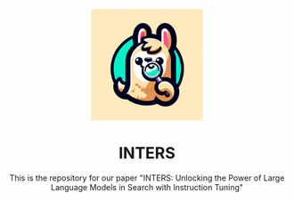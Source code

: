 <div align=center>
<img src="https://github.com/DaoD/INTERS/blob/main/logo1.jpg" width="200px">

# INTERS
This is the repository for our paper "INTERS: Unlocking the Power of Large Language Models in Search with Instruction Tuning"
